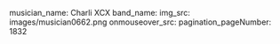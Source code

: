 musician_name: Charli XCX
band_name: 
img_src: images/musician0662.png
onmouseover_src: 
pagination_pageNumber: 1832